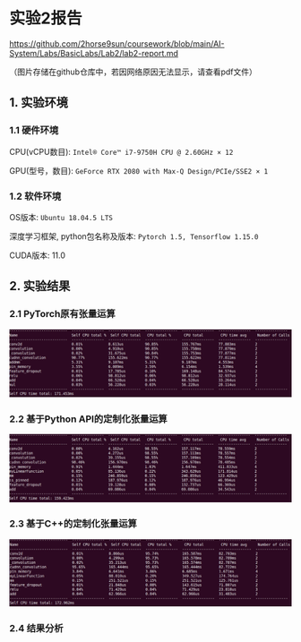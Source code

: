 # 实验2报告

https://github.com/2horse9sun/coursework/blob/main/AI-System/Labs/BasicLabs/Lab2/lab2-report.md

（图片存储在github仓库中，若因网络原因无法显示，请查看pdf文件）

## 1. 实验环境

### 1.1 硬件环境

CPU(vCPU数目): `Intel® Core™ i7-9750H CPU @ 2.60GHz × 12 `

GPU(型号，数目): `GeForce RTX 2080 with Max-Q Design/PCIe/SSE2 × 1`

### 1.2 软件环境

OS版本: `Ubuntu 18.04.5 LTS`

深度学习框架, python包名称及版本: `Pytorch 1.5, Tensorflow 1.15.0`

CUDA版本: 11.0

## 2. 实验结果

### 2.1 PyTorch原有张量运算

![Lab2-original](https://raw.githubusercontent.com/2horse9sun/coursework/main/AI-System/imgs/Lab2-original.png)

### 2.2 基于Python API的定制化张量运算

![Lab2-custom](https://raw.githubusercontent.com/2horse9sun/coursework/main/AI-System/imgs/Lab2-custom.png)

### 2.3 基于C++的定制化张量运算

![Lab2-custom-cpp](https://raw.githubusercontent.com/2horse9sun/coursework/main/AI-System/imgs/Lab2-custom-cpp.png)

### 2.4 结果分析
